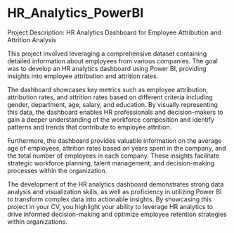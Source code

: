 # HR_Analytics_PowerBI
Project Description: HR Analytics Dashboard for Employee Attribution and Attrition Analysis

This project involved leveraging a comprehensive dataset containing detailed information about employees from various companies. 
The goal was to develop an HR analytics dashboard using Power BI, providing insights into employee attribution and attrition rates.

The dashboard showcases key metrics such as employee attribution, attribution rates, and attrition rates based on different criteria including gender, department, age, salary, and education. 
By visually representing this data, the dashboard enables HR professionals and decision-makers to gain a deeper understanding of the workforce composition and identify patterns and trends that contribute to employee attrition.

Furthermore, the dashboard provides valuable information on the average age of employees, attrition rates based on years spent in the company, and the total number of employees in each company. 
These insights facilitate strategic workforce planning, talent management, and decision-making processes within the organization.

The development of the HR analytics dashboard demonstrates strong data analysis and visualization skills, as well as proficiency in utilizing Power BI to transform complex data into actionable insights. 
By showcasing this project in your CV, you highlight your ability to leverage HR analytics to drive informed decision-making and optimize employee retention strategies within organizations.
